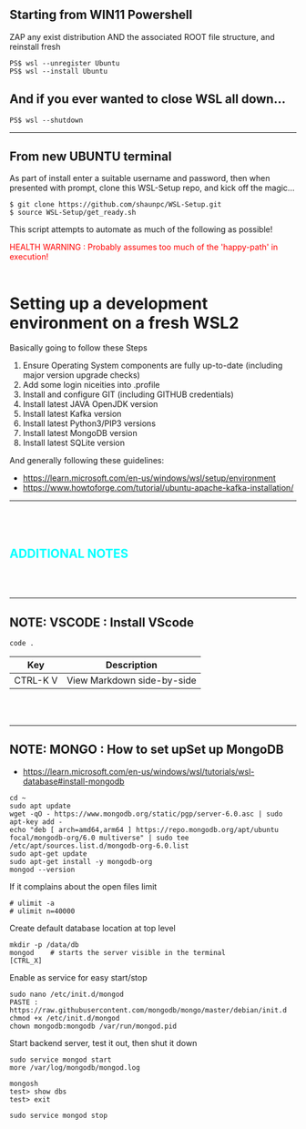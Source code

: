 ## Starting from WIN11 Powershell
ZAP any exist distribution AND the associated ROOT file structure, and reinstall fresh
```
PS$ wsl --unregister Ubuntu
PS$ wsl --install Ubuntu
```
## And if you ever wanted to close WSL all down...
```
PS$ wsl --shutdown
```
---

## From new UBUNTU terminal
As part of install enter a suitable username and password, then when presented with prompt, clone this WSL-Setup repo, and kick off the magic... 
```
$ git clone https://github.com/shaunpc/WSL-Setup.git
$ source WSL-Setup/get_ready.sh
```
This script attempts to automate as much of the following as possible!

<span style="color:red">HEALTH WARNING : Probably assumes too much of the 'happy-path' in execution!</span>
<br/><br/>

# Setting up a development environment on a fresh WSL2 
Basically going to follow these Steps
1. Ensure Operating System components are fully up-to-date (including major version upgrade checks)
2. Add some login niceities into .profile
3. Install and configure GIT (including GITHUB credentials)
4. Install latest JAVA OpenJDK version
5. Install latest Kafka version
6. Install latest Python3/PIP3 versions
7. Install latest MongoDB version
8. Install latest SQLite version


And generally following these guidelines:
- https://learn.microsoft.com/en-us/windows/wsl/setup/environment
- https://www.howtoforge.com/tutorial/ubuntu-apache-kafka-installation/

---
<br/><br/>
<span style="color:cyan">ADDITIONAL NOTES</span>
---
<br/><br/>

---
## NOTE: VSCODE : Install VScode
```
code .
```
|Key|Description|
|---|-----------|
|CTRL-K V | View Markdown side-by-side|

<br/><br/>

---
## NOTE: MONGO : How to set upSet up MongoDB

- https://learn.microsoft.com/en-us/windows/wsl/tutorials/wsl-database#install-mongodb
```
cd ~
sudo apt update
wget -qO - https://www.mongodb.org/static/pgp/server-6.0.asc | sudo apt-key add -
echo "deb [ arch=amd64,arm64 ] https://repo.mongodb.org/apt/ubuntu focal/mongodb-org/6.0 multiverse" | sudo tee /etc/apt/sources.list.d/mongodb-org-6.0.list
sudo apt-get update
sudo apt-get install -y mongodb-org
mongod --version
```
If it complains about the open files limit
```
# ulimit -a
# ulimit n=40000
```

Create default database location at top level
```
mkdir -p /data/db
mongod    # starts the server visible in the terminal
[CTRL_X]
```
Enable as service for easy start/stop
```
sudo nano /etc/init.d/mongod 
PASTE : https://raw.githubusercontent.com/mongodb/mongo/master/debian/init.d
chmod +x /etc/init.d/mongod
chown mongodb:mongodb /var/run/mongod.pid
```
Start backend server, test it out, then shut it down
```
sudo service mongod start
more /var/log/mongodb/mongod.log 

mongosh
test> show dbs
test> exit

sudo service mongod stop
```
